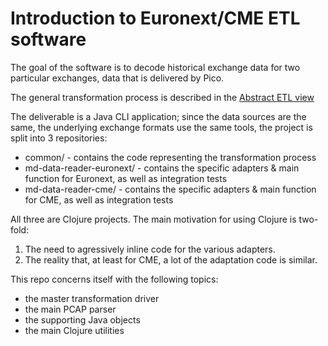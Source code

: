 # Introduction to Euronext/CME ETL software
 The goal of the software is to decode historical exchange data for two particular exchanges, data that is delivered by Pico.
 
  The general transformation process is described in the [Abstract ETL view](ETL.md)
 
 The deliverable is a Java CLI application; since the data sources are the same, the underlying exchange formats use the same tools, the project is split into 3 repositories:
 
 * common/ - contains the code representing the transformation process
 * md-data-reader-euronext/ - contains the specific adapters & main function for Euronext, as well as integration tests
 * md-data-reader-cme/ - contains the specific adapters & main function for CME, as well as integration tests
 
 All three are Clojure projects. The main motivation for using Clojure is two-fold: 
 1. The need to agressively inline code for the various adapters.
 2. The reality that, at least for CME, a lot of the adaptation code is similar.
 
 This repo concerns itself with the following topics:
 * the master transformation driver
 * the main PCAP parser
 * the supporting Java objects
 * the main Clojure utilities
 
